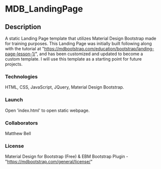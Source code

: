 # MDB_LandingPage

## Description

A static Landing Page template that utilizes Material Design Bootstrap made for training purposes.  This Landing Page was initially built following along with the tutorial at "https://mdbootstrap.com/education/bootstrap/landing-page-lesson-1/", and has been customized and updated to become a custom template.  I will use this template as a starting point for future projects.

### Technologies

HTML, CSS, JavaScript, JQuery, Material Design Bootstrap.

### Launch

Open 'index.html' to open static webpage. 

### Collaborators

Matthew Bell

### License

Material Design for Bootstrap (Free) & EBM Bootstrap Plugin - "https://mdbootstrap.com/general/license/"

